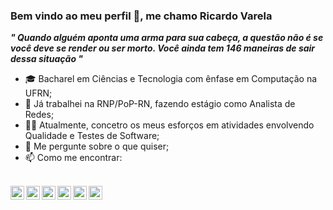 ### Bem vindo ao meu perfil 👋, me chamo Ricardo Varela

<b><i>" Quando alguém aponta uma arma para sua cabeça, a questão não é se você deve se render ou ser morto. Você ainda tem 146 maneiras de sair dessa situação "</b></i>

- 🎓 Bacharel em Ciências e Tecnologia com ênfase em Computação na UFRN;
- 🔭 Já trabalhei na RNP/PoP-RN, fazendo estágio como Analista de Redes;
- 👩‍💻 Atualmente, concetro os meus esforços em atividades envolvendo Qualidade e Testes de Software;
- 💬 Me pergunte sobre o que quiser;
- 📫 Como me encontrar:
<br>

<a href="https://www.linkedin.com/in/ricardomvv">
  <img align="left" alt="Ricardo's LinkdeIN" width="22px" src="https://cdn.jsdelivr.net/npm/simple-icons@v3/icons/linkedin.svg" />
</a>
<a href="https://discord.com">
  <img align="left" alt="Ricardo Varela#5226" width="22px" src="https://cdn.jsdelivr.net/npm/simple-icons@v3/icons/discord.svg" />
</a>
<a href="https://twitter.com/ricardomvv">
  <img align="left" alt="Ricardo Varela | Twitter" width="22px" src="https://cdn.jsdelivr.net/npm/simple-icons@v3/icons/twitter.svg" />
</a>
<a href="https://t.me/ricardomvv">
  <img align="left" alt="Ricardo's Telegram" width="22px" src="https://cdn.jsdelivr.net/npm/simple-icons@v3/icons/telegram.svg" />
</a>
<a href="https://www.instagram.com/ricvarela">
  <img align="left" alt="Ricardo's Instagram" width="22px" src="https://cdn.jsdelivr.net/npm/simple-icons@v3/icons/instagram.svg" />
</a>
<a href="https://www.reddit.com/user/ricardomvv">
  <img align="left" alt="Ricardo's Reddit" width="22px" src="https://cdn.jsdelivr.net/npm/simple-icons@v3/icons/reddit.svg" />
</a>

<br />


